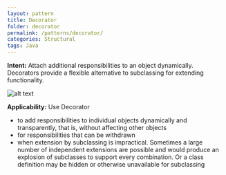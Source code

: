 ```yaml
---
layout: pattern
title: Decorator
folder: decorator
permalink: /patterns/decorator/
categories: Structural
tags: Java
---
```


**Intent:** Attach additional responsibilities to an object dynamically.
Decorators provide a flexible alternative to subclassing for extending
functionality.

![alt text](./etc/decorator_1.png "Decorator")

**Applicability:** Use Decorator

* to add responsibilities to individual objects dynamically and transparently, that is, without affecting other objects
* for responsibilities that can be withdrawn
* when extension by subclassing is impractical. Sometimes a large number of independent extensions are possible and would produce an explosion of subclasses to support every combination. Or a class definition may be hidden or otherwise unavailable for subclassing

